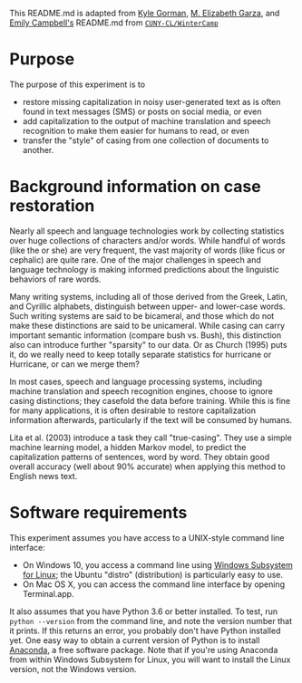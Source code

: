 This README.md is adapted from [Kyle Gorman](kgorman@gc.cuny.edu), [M. Elizabeth
Garza](garza.elizabeth9@gmail.com), and [Emily
Campbell's](ecampbell4@gradcenter.cuny.edu)
README.md from [`CUNY-CL/WinterCamp`](https://github.com/CUNY-CL/WinterCamp)

# Purpose

The purpose of this experiment is to 
- restore missing capitalization in noisy user-generated text as is often found in text messages (SMS) or posts on social media, or even
- add capitalization to the output of machine translation and speech recognition to make them easier for humans to read, or even
- transfer the "style" of casing from one collection of documents to another.

# Background information on case restoration

Nearly all speech and language technologies work by collecting statistics over huge collections of characters and/or words. While handful of words (like the or she) are very frequent, the vast majority of words (like ficus or cephalic) are quite rare. One of the major challenges in speech and language technology is making informed predictions about the linguistic behaviors of rare words.

Many writing systems, including all of those derived from the Greek, Latin, and Cyrillic alphabets, distinguish between upper- and lower-case words. Such writing systems are said to be bicameral, and those which do not make these distinctions are said to be unicameral. While casing can carry important semantic information (compare bush vs. Bush), this distinction also can introduce further "sparsity" to our data. Or as Church (1995) puts it, do we really need to keep totally separate statistics for hurricane or Hurricane, or can we merge them?

In most cases, speech and language processing systems, including machine translation and speech recognition engines, choose to ignore casing distinctions; they casefold the data before training. While this is fine for many applications, it is often desirable to restore capitalization information afterwards, particularly if the text will be consumed by humans.

Lita et al. (2003) introduce a task they call "true-casing". They use a simple machine learning model, a hidden Markov model, to predict the capitalization patterns of sentences, word by word. They obtain good overall accuracy (well about 90% accurate) when applying this method to English news text.

# Software requirements

This experiment assumes you have access to a UNIX-style command line interface:

-   On Windows 10, you access a command line using [Windows Subsystem for
    Linux](https://docs.microsoft.com/en-us/windows/wsl/install-win10); the
    Ubuntu "distro" (distribution) is particularly easy to use.
-   On Mac OS X, you can access the command line interface by opening
    Terminal.app.

It also assumes that you have Python 3.6 or better installed. To test, run
`python --version` from the command line, and note the version number that it
prints. If this returns an error, you probably don't have Python installed yet.
One easy way to obtain a current version of Python is to install
[Anaconda](https://docs.anaconda.com/anaconda/install), a free software package.
Note that if you're using Anaconda from within Windows Subsystem for Linux, you
will want to install the Linux version, not the Windows version.




  
